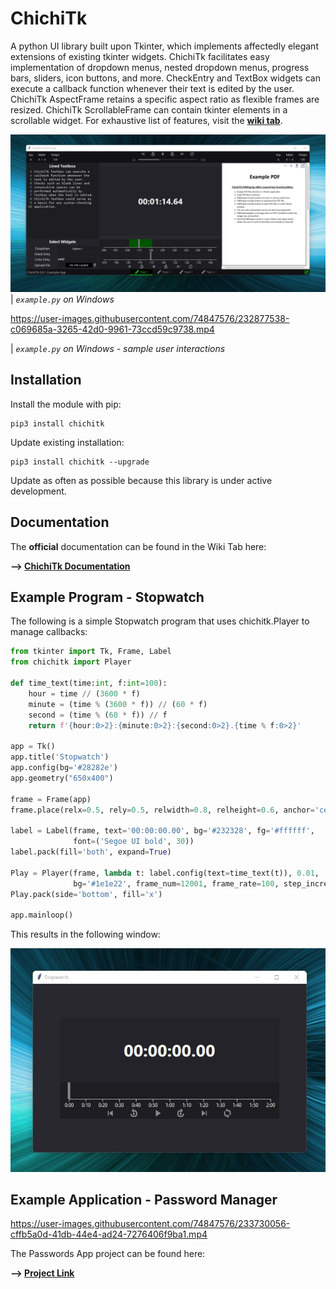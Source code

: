 # ChichiTk

A python UI library built upon Tkinter, which implements affectedly elegant extensions of existing tkinter widgets. ChichiTk facilitates easy implementation of dropdown menus, nested dropdown menus, progress bars, sliders, icon buttons, and more. CheckEntry and TextBox widgets can execute a callback function whenever their text is edited by the user. ChichiTk AspectFrame retains a specific aspect ratio as flexible frames are resized. ChichiTk ScrollableFrame can contain tkinter elements in a scrollable widget. For exhaustive list of features, visit the **[wiki tab](https://github.com/SamGibson1/ChichiTk/wiki)**.

![](documentation_images/example_app.jpg)
| _`example.py` on Windows_

https://user-images.githubusercontent.com/74847576/232877538-c069685a-3265-42d0-9961-73ccd59c9738.mp4

| _`example.py` on Windows - sample user interactions_

## Installation
Install the module with pip:
```
pip3 install chichitk
```
Update existing installation:
```
pip3 install chichitk --upgrade
```
Update as often as possible because this library is under active development.

## Documentation
The **official** documentation can be found in the Wiki Tab here:

**--> [ChichiTk Documentation](https://github.com/SamGibson1/ChichiTk/wiki)**

## Example Program - Stopwatch
The following is a simple Stopwatch program that uses chichitk.Player to manage callbacks:
```python
from tkinter import Tk, Frame, Label
from chichitk import Player

def time_text(time:int, f:int=100):
    hour = time // (3600 * f)
    minute = (time % (3600 * f)) // (60 * f)
    second = (time % (60 * f)) // f
    return f'{hour:0>2}:{minute:0>2}:{second:0>2}.{time % f:0>2}'

app = Tk()
app.title('Stopwatch')
app.config(bg='#28282e')
app.geometry("650x400")

frame = Frame(app)
frame.place(relx=0.5, rely=0.5, relwidth=0.8, relheight=0.6, anchor='center')

label = Label(frame, text='00:00:00.00', bg='#232328', fg='#ffffff',
              font=('Segoe UI bold', 30))
label.pack(fill='both', expand=True)

Play = Player(frame, lambda t: label.config(text=time_text(t)), 0.01,
              bg='#1e1e22', frame_num=12001, frame_rate=100, step_increment=500)
Play.pack(side='bottom', fill='x')

app.mainloop()
```
This results in the following window:

<img src="documentation_images/stopwatch_example.jpg" width="600"/>

## Example Application - Password Manager

https://user-images.githubusercontent.com/74847576/233730056-cffb5a0d-41db-44e4-ad24-7276406f9ba1.mp4

The Passwords App project can be found here:

**--> [Project Link](https://github.com/SamGibson1/ChichiTk/wiki)**
